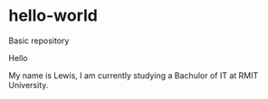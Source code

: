 # hello-world
Basic repository

Hello

My name is Lewis, I am currently studying a Bachulor of IT at RMIT University.
